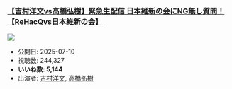 ### [【吉村洋文vs高橋弘樹】緊急生配信 日本維新の会にNG無し質問！【ReHacQvs日本維新の会】](https://www.youtube.com/watch?v=_27klF6H22Q)
[![](https://img.youtube.com/vi/_27klF6H22Q/sddefault.jpg)](https://www.youtube.com/watch?v=_27klF6H22Q)
-   公開日: 2025-07-10
-   視聴数: 244,327
-   **いいね数: 5,144**
-   出演者: [吉村洋文](/rehacq_fan/people/吉村洋文 "wikilink"), [高橋弘樹](/rehacq_fan/people/高橋弘樹 "wikilink")
